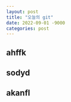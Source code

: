 ```yaml
---
layout: post
title: "오늘의 git"
date: 2022-09-01 -9000
categories: post
---
```


## ahffk
## sodyd 
## akanfl
